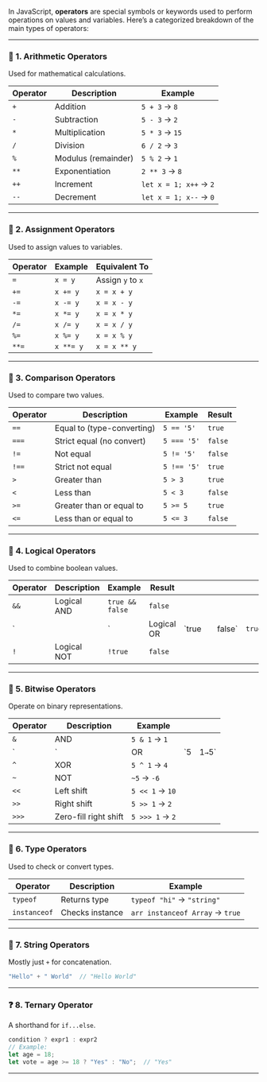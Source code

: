 In JavaScript, **operators** are special symbols or keywords used to perform operations on values and variables. Here’s a categorized breakdown of the main types of operators:

---

### 🔢 1. **Arithmetic Operators**

Used for mathematical calculations.

| Operator | Description         | Example                |
| -------- | ------------------- | ---------------------- |
| `+`      | Addition            | `5 + 3` → `8`          |
| `-`      | Subtraction         | `5 - 3` → `2`          |
| `*`      | Multiplication      | `5 * 3` → `15`         |
| `/`      | Division            | `6 / 2` → `3`          |
| `%`      | Modulus (remainder) | `5 % 2` → `1`          |
| `**`     | Exponentiation      | `2 ** 3` → `8`         |
| `++`     | Increment           | `let x = 1; x++` → `2` |
| `--`     | Decrement           | `let x = 1; x--` → `0` |

---

### 🧮 2. **Assignment Operators**

Used to assign values to variables.

| Operator | Example   | Equivalent To     |
| -------- | --------- | ----------------- |
| `=`      | `x = y`   | Assign `y` to `x` |
| `+=`     | `x += y`  | `x = x + y`       |
| `-=`     | `x -= y`  | `x = x - y`       |
| `*=`     | `x *= y`  | `x = x * y`       |
| `/=`     | `x /= y`  | `x = x / y`       |
| `%=`     | `x %= y`  | `x = x % y`       |
| `**=`    | `x **= y` | `x = x ** y`      |

---

### 🧭 3. **Comparison Operators**

Used to compare two values.

| Operator | Description                | Example     | Result  |
| -------- | -------------------------- | ----------- | ------- |
| `==`     | Equal to (type-converting) | `5 == '5'`  | `true`  |
| `===`    | Strict equal (no convert)  | `5 === '5'` | `false` |
| `!=`     | Not equal                  | `5 != '5'`  | `false` |
| `!==`    | Strict not equal           | `5 !== '5'` | `true`  |
| `>`      | Greater than               | `5 > 3`     | `true`  |
| `<`      | Less than                  | `5 < 3`     | `false` |
| `>=`     | Greater than or equal to   | `5 >= 5`    | `true`  |
| `<=`     | Less than or equal to      | `5 <= 3`    | `false` |

---

### 🔀 4. **Logical Operators**

Used to combine boolean values.

| Operator | Description | Example         | Result     |        |   |         |        |
| -------- | ----------- | --------------- | ---------- | ------ | - | ------- | ------ |
| `&&`     | Logical AND | `true && false` | `false`    |        |   |         |        |
| \`       |             | \`              | Logical OR | \`true |   | false\` | `true` |
| `!`      | Logical NOT | `!true`         | `false`    |        |   |         |        |

---

### 🔧 5. **Bitwise Operators**

Operate on binary representations.

| Operator | Description           | Example         |     |         |
| -------- | --------------------- | --------------- | --- | ------- |
| `&`      | AND                   | `5 & 1` → `1`   |     |         |
| \`       | \`                    | OR              | \`5 | 1`→`5\` |
| `^`      | XOR                   | `5 ^ 1` → `4`   |     |         |
| `~`      | NOT                   | `~5`    → `-6`  |     |         |
| `<<`     | Left shift            | `5 << 1` → `10` |     |         |
| `>>`     | Right shift           | `5 >> 1` → `2`  |     |         |
| `>>>`    | Zero-fill right shift | `5 >>> 1` → `2` |     |         |

---

### 🧠 6. **Type Operators**

Used to check or convert types.

| Operator     | Description     | Example                         |
| ------------ | --------------- | ------------------------------- |
| `typeof`     | Returns type    | `typeof "hi"` → `"string"`      |
| `instanceof` | Checks instance | `arr instanceof Array` → `true` |

---

### 🧵 7. **String Operators**

Mostly just `+` for concatenation.

```js
"Hello" + " World"  // "Hello World"
```

---

### ❓ 8. **Ternary Operator**

A shorthand for `if...else`.

```js
condition ? expr1 : expr2
// Example:
let age = 18;
let vote = age >= 18 ? "Yes" : "No";  // "Yes"
```

---

